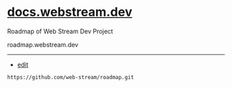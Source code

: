 # [docs.webstream.dev](https://roadmap.webstream.dev/#/)
Roadmap of Web Stream Dev Project

roadmap.webstream.dev


---
+ [edit](https://github.com/web-stream/roadmap/edit/main/README.md)

```
https://github.com/web-stream/roadmap.git
```
